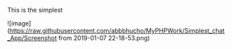 This is the simplest


![image](https://raw.githubusercontent.com/abbbhucho/MyPHPWork/Simplest_chat_App/Screenshot from 2019-01-07 22-18-53.png)
